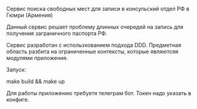 Сервис поиска свободных мест для записи в консульский отдел РФ в Гюмри (Армения)

Данный сервис решает проблему длинных очередей на запись для получения заграничного паспорта РФ.

Сервис разработан с использхованием подхода DDD. Предметная область разбита на ограниченные контексты, которые являютсяя модулями приложения.

Запуск:

make build && make up

Для работы приложению требуетя телеграм бот. Токен надо указать в конфиге.

